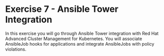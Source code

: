 # Exercise 7 - Ansible Tower Integration

In this exercise you will go through Ansible Tower integration with Red Hat Advanced Cluster Management for Kubernetes. You will associate AnsibleJob hooks for applications and integrate AnsibleJobs with policy violations.
